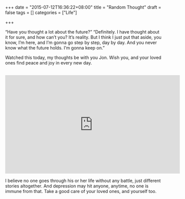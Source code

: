 +++
date = "2015-07-12T16:36:22+08:00"
title = "Random Thought"
draft = false
tags = []
categories = ["Life"]

+++

“Have you thought a lot about the future?”
“Definitely. I have thought about it for sure, and how can’t you? It’s reality. But I think I just put that aside, you know, I’m here, and I’m gonna go step by step, day by day. And you never know what the future holds. I’m gonna keep on.”

Watched this today, my thoughts be with you Jon. Wish you, and your loved ones find peace and joy in every new day.

<br>
<iframe width="560" height="315" src="https://www.youtube.com/embed/iuYxGtuBSgk" frameborder="0" allowfullscreen></iframe>

I believe no one goes through his or her life without any battle, just different stories altogether. And depression may hit anyone, anytime, no one is immune from that. Take a good care of your loved ones, and yourself too.
